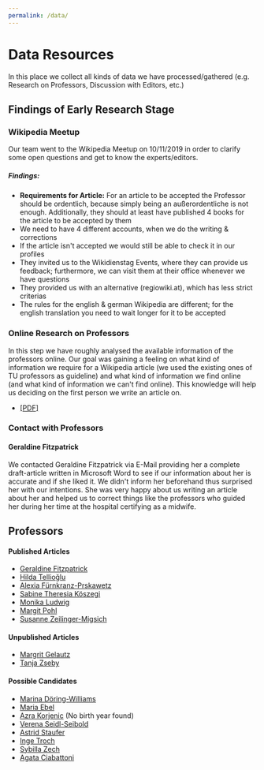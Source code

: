 ```yaml
---
permalink: /data/
---
```


# Data Resources
In this place we collect all kinds of data we have processed/gathered (e.g. Research on Professors, Discussion with Editors, etc.)

## Findings of Early Research Stage
### Wikipedia Meetup
Our team went to the Wikipedia Meetup on 10/11/2019 in order to clarify some open questions and get to know the experts/editors.

##### Findings:
- **Requirements for Article:** For an article to be accepted the Professor should be ordentlich, because simply being an außerordentliche is not enough. Additionally, they should at least have published 4 books for the article to be accepted by them
- We need to have 4 different accounts, when we do the writing & corrections
- If the article isn't accepted we would still be able to check it in our profiles
- They invited us to the Wikidienstag Events, where they can provide us feedback; furthermore, we can visit them at their office whenever we have questions
- They provided us with an alternative (regiowiki.at), which has less strict criterias
- The rules for the english & german Wikipedia are different; for the english translation you need to wait longer for it to be accepted

### Online Research on Professors
In this step we have roughly analysed the available information of the professors online. Our goal was gaining a feeling on what kind of information we require for a Wikipedia article (we used the existing ones of TU professors as guideline) and what kind of information we find online (and what kind of information we can't find online). This knowledge will help us deciding on the first person we write an article on.

- [\[PDF\]](../../assets/OnlineResearch-on-Professors.pdf)

### Contact with Professors
#### Geraldine Fitzpatrick
We contacted Geraldine Fitzpatrick via E-Mail providing her a complete draft-article written in Microsoft Word to see if our information about her is accurate and if she liked it. We didn't inform her beforehand thus surprised her with our intentions. She was very happy about us writing an article about her and helped us to correct things like the professors who guided her during her time at the hospital certifying as a midwife.

## Professors
#### Published Articles
- [Geraldine Fitzpatrick](fitzpatrick)
- [Hilda Tellioğlu](tellioglu)
- [Alexia Fürnkranz-Prskawetz](fuernkranz-prskawetz)
- [Sabine Theresia Köszegi](koeszegi)
- [Monika Ludwig](ludwig)
- [Margit Pohl](pohl)
- [Susanne Zeilinger-Migsich](zeilinger)

#### Unpublished Articles
- [Margrit Gelautz](gelautz)
- [Tanja Zseby](zseby)


#### Possible Candidates
- [Marina Döring-Williams](https://www.tuwien.at/tu-wien/organisation/zentrale-services/genderkompetenz/frauenspuren/frauenspuren-heute/professorinnen/marina-doering-williams/)
- [Maria Ebel](https://www.tuwien.at/tu-wien/organisation/zentrale-services/genderkompetenz/frauenspuren/frauenspuren-heute/professorinnen/maria-ebel/)
- [Azra Korjenic](https://www.tuwien.at/tu-wien/organisation/zentrale-services/genderkompetenz/frauenspuren/frauenspuren-heute/professorinnen/azra-korjenic/) (No birth year found)
- [Verena Seidl-Seibold](https://www.tuwien.at/tu-wien/organisation/zentrale-services/genderkompetenz/frauenspuren/frauenspuren-heute/professorinnen/verena-seidl-seibold/)
- [Astrid Staufer](https://www.tuwien.at/tu-wien/organisation/zentrale-services/genderkompetenz/frauenspuren/frauenspuren-heute/professorinnen/astrid-staufer/)
- [Inge Troch](https://www.tuwien.at/tu-wien/organisation/zentrale-services/genderkompetenz/frauenspuren/frauenspuren-heute/professorinnen/inge-troch/)
- [Sybilla Zech](https://www.tuwien.at/tu-wien/organisation/zentrale-services/genderkompetenz/frauenspuren/frauenspuren-heute/professorinnen/sybilla-zech/)
- [Agata Ciabattoni](https://www.tuwien.at/tu-wien/organisation/zentrale-services/genderkompetenz/frauenspuren/frauenspuren-heute/professorinnen/agata-ciabattoni/)

